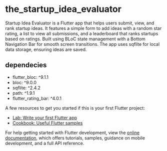 # the_startup_idea_evaluator

Startup Idea Evaluator is a Flutter app that helps users submit, view, and rank startup ideas. It features a simple form to add ideas with a random star rating, a list to view all submissions, and a leaderboard that ranks startups based on ratings. Built using BLoC state management with a Bottom Navigation Bar for smooth screen transitions. The app uses sqflite for local data storage, ensuring ideas are saved. 

## dependecies
- flutter_bloc: ^9.1.1
- bloc: ^9.0.0
- sqflite: ^2.4.2
- path: ^1.9.1
- flutter_rating_bar: ^4.0.1



A few resources to get you started if this is your first Flutter project:

- [Lab: Write your first Flutter app](https://docs.flutter.dev/get-started/codelab)
- [Cookbook: Useful Flutter samples](https://docs.flutter.dev/cookbook)

For help getting started with Flutter development, view the
[online documentation](https://docs.flutter.dev/), which offers tutorials,
samples, guidance on mobile development, and a full API reference.
